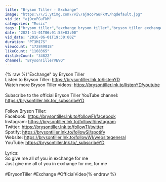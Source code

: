```yaml
---
title: "Bryson Tiller - Exchange"
image: "https:\/\/i.ytimg.com\/vi\/aj9coPGuFkM\/hqdefault.jpg"
vid_id: "aj9coPGuFkM"
categories: "Music"
tags: ["bryson tiller","exchange bryson tiller","bryson tiller exchange"]
date: "2021-11-01T06:01:53+03:00"
vid_date: "2016-06-01T19:30:00Z"
duration: "PT3M17S"
viewcount: "172849018"
likeCount: "1168365"
dislikeCount: "34822"
channel: "BrysonTillerVEVO"
---
```

{% raw %}&quot;Exchange&quot; by Bryson Tiller<br />Listen to Bryson Tiller: <a rel="nofollow" target="blank" href="https://brysontiller.lnk.to/listenYD">https://brysontiller.lnk.to/listenYD</a><br />Watch more Bryson Tiller videos: <a rel="nofollow" target="blank" href="https://brysontiller.lnk.to/listenYD/youtube">https://brysontiller.lnk.to/listenYD/youtube</a><br /><br />Subscribe to the official Bryson Tiller YouTube channel: <a rel="nofollow" target="blank" href="https://brysontiller.lnk.to/_subscribeYD">https://brysontiller.lnk.to/_subscribeYD</a><br /><br />Follow Bryson Tiller:<br />Facebook: <a rel="nofollow" target="blank" href="https://brysontiller.lnk.to/followFI/facebook">https://brysontiller.lnk.to/followFI/facebook</a><br />Instagram: <a rel="nofollow" target="blank" href="https://brysontiller.lnk.to/followII/instagram">https://brysontiller.lnk.to/followII/instagram</a><br />Twitter: <a rel="nofollow" target="blank" href="https://brysontiller.lnk.to/followTI/twitter">https://brysontiller.lnk.to/followTI/twitter</a><br />Spotify: <a rel="nofollow" target="blank" href="https://brysontiller.lnk.to/followSI/spotify">https://brysontiller.lnk.to/followSI/spotify</a><br />Website: <a rel="nofollow" target="blank" href="https://brysontiller.lnk.to/followWI/websitegeneral">https://brysontiller.lnk.to/followWI/websitegeneral</a><br />YouTube: <a rel="nofollow" target="blank" href="https://brysontiller.lnk.to/_subscribeYD">https://brysontiller.lnk.to/_subscribeYD</a><br /><br />Lyrics:<br />So give me all of you in exchange for me<br />Just give me all of you in exchange for me, for me<br /><br />#BrysonTiller #Exchange #OfficialVideo{% endraw %}
